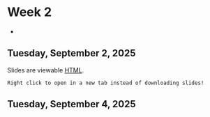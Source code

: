 # Week 2
-

## Tuesday, September 2, 2025


Slides are viewable [HTML](day_2.html). 

```{note}
Right click to open in a new tab instead of downloading slides!
```


## Tuesday, September 4, 2025



